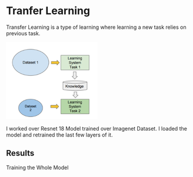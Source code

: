 # Tranfer Learning

Transfer Learning is a type of learning where learning a new task relies on previous task.

![Tranfer-learning](Assets/Transfer-Learning.png)

I worked over Resnet 18 Model trained over Imagenet Dataset. I loaded the model and retrained the last few layers of it. 

## Results

Training the Whole Model

